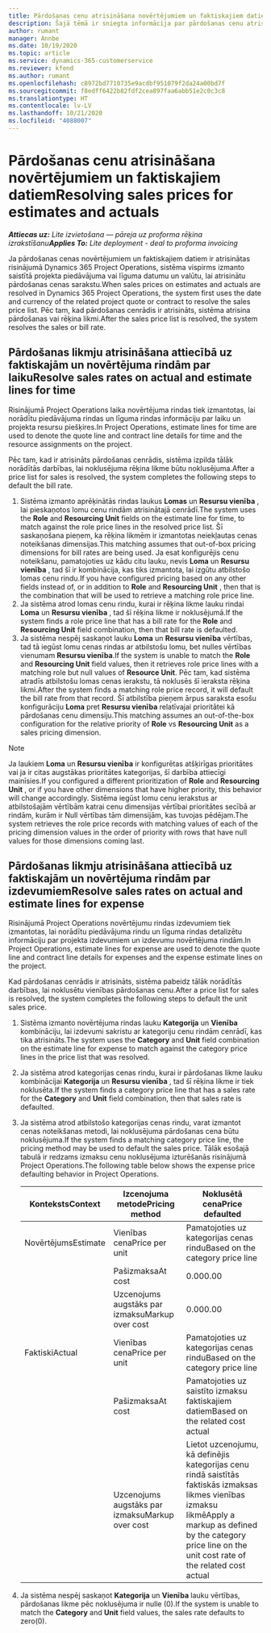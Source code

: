 ```yaml
---
title: Pārdošanas cenu atrisināšana novērtējumiem un faktiskajiem datiem
description: Šajā tēmā ir sniegta informācija par pārdošanas cenu atrisināšanu novērtējumos un faktiskajos datos.
author: rumant
manager: Annbe
ms.date: 10/19/2020
ms.topic: article
ms.service: dynamics-365-customerservice
ms.reviewer: kfend
ms.author: rumant
ms.openlocfilehash: c8972bd7710735e9acdbf951079f2da24a00bd7f
ms.sourcegitcommit: f8edff6422b82fdf2cea897faa6abb51e2c0c3c8
ms.translationtype: HT
ms.contentlocale: lv-LV
ms.lasthandoff: 10/21/2020
ms.locfileid: "4088007"
---
```

# <a name="resolving-sales-prices-for-estimates-and-actuals"></a><span data-ttu-id="993f5-103">Pārdošanas cenu atrisināšana novērtējumiem un faktiskajiem datiem</span><span class="sxs-lookup"><span data-stu-id="993f5-103">Resolving sales prices for estimates and actuals</span></span>

<span data-ttu-id="993f5-104">_**Attiecas uz:** Lite izvietošana — pāreja uz proforma rēķina izrakstīšanu_</span><span class="sxs-lookup"><span data-stu-id="993f5-104">_**Applies To:** Lite deployment - deal to proforma invoicing_</span></span>

<span data-ttu-id="993f5-105">Ja pārdošanas cenas novērtējumiem un faktiskajiem datiem ir atrisinātas risinājumā Dynamics 365 Project Operations, sistēma vispirms izmanto saistītā projekta piedāvājuma vai līguma datumu un valūtu, lai atrisinātu pārdošanas cenas sarakstu.</span><span class="sxs-lookup"><span data-stu-id="993f5-105">When sales prices on estimates and actuals are resolved in Dynamics 365 Project Operations, the system first uses the date and currency of the related project quote or contract to resolve the sales price list.</span></span> <span data-ttu-id="993f5-106">Pēc tam, kad pārdošanas cenrādis ir atrisināts, sistēma atrisina pārdošanas vai rēķina likmi.</span><span class="sxs-lookup"><span data-stu-id="993f5-106">After the sales price list is resolved, the system resolves the sales or bill rate.</span></span>

## <a name="resolve-sales-rates-on-actual-and-estimate-lines-for-time"></a><span data-ttu-id="993f5-107">Pārdošanas likmju atrisināšana attiecībā uz faktiskajām un novērtējuma rindām par laiku</span><span class="sxs-lookup"><span data-stu-id="993f5-107">Resolve sales rates on actual and estimate lines for time</span></span>

<span data-ttu-id="993f5-108">Risinājumā Project Operations laika novērtējuma rindas tiek izmantotas, lai norādītu piedāvājuma rindas un līguma rindas informāciju par laiku un projekta resursu piešķires.</span><span class="sxs-lookup"><span data-stu-id="993f5-108">In Project Operations, estimate lines for time are used to denote the quote line and contract line details for time and the resource assignments on the project.</span></span>

<span data-ttu-id="993f5-109">Pēc tam, kad ir atrisināts pārdošanas cenrādis, sistēma izpilda tālāk norādītās darbības, lai noklusējuma rēķina likme būtu noklusējuma.</span><span class="sxs-lookup"><span data-stu-id="993f5-109">After a price list for sales is resolved, the system completes the following steps to default the bill rate.</span></span>

1. <span data-ttu-id="993f5-110">Sistēma izmanto aprēķinātās rindas laukus **Lomas** un **Resursu vienība** , lai pieskaņotos lomu cenu rindām atrisinātajā cenrādī.</span><span class="sxs-lookup"><span data-stu-id="993f5-110">The system uses the **Role** and **Resourcing Unit** fields on the estimate line for time, to match against the role price lines in the resolved price list.</span></span> <span data-ttu-id="993f5-111">Šī saskaņošana pieņem, ka rēķina likmēm ir izmantotas neiekļautas cenas noteikšanas dimensijas.</span><span class="sxs-lookup"><span data-stu-id="993f5-111">This matching assumes that out-of-box pricing dimensions for bill rates are being used.</span></span> <span data-ttu-id="993f5-112">Ja esat konfigurējis cenu noteikšanu, pamatojoties uz kādu citu lauku, nevis **Loma** un **Resursu vienība** , tad šī ir kombinācija, kas tiks izmantota, lai izgūtu atbilstošo lomas cenu rindu.</span><span class="sxs-lookup"><span data-stu-id="993f5-112">If you have configured pricing based on any other fields instead of, or in addition to **Role** and **Resourcing Unit** , then that is the combination that will be used to retrieve a matching role price line.</span></span>
2. <span data-ttu-id="993f5-113">Ja sistēma atrod lomas cenu rindu, kurai ir rēķina likme lauku rindai **Loma** un **Resursu vienība** , tad šī rēķina likme ir noklusējumā.</span><span class="sxs-lookup"><span data-stu-id="993f5-113">If the system finds a role price line that has a bill rate for the **Role** and **Resourcing Unit** field combination, then that bill rate is defaulted.</span></span>
3. <span data-ttu-id="993f5-114">Ja sistēma nespēj saskaņot lauku **Loma** un **Resursu vienība** vērtības, tad tā iegūst lomu cenas rindas ar atbilstošu lomu, bet nulles vērtības vienumam **Resursu vienība**.</span><span class="sxs-lookup"><span data-stu-id="993f5-114">If the system is unable to match the **Role** and **Resourcing Unit** field values, then it retrieves role price lines with a matching role but null values of **Resource Unit**.</span></span> <span data-ttu-id="993f5-115">Pēc tam, kad sistēma atradīs atbilstošu lomas cenas ierakstu, tā noklusēs šī ieraksta rēķina likmi.</span><span class="sxs-lookup"><span data-stu-id="993f5-115">After the system finds a matching role price record, it will default the bill rate from that record.</span></span> <span data-ttu-id="993f5-116">Šī atbilstība pieņem ārpus saraksta esošu konfigurāciju **Loma** pret **Resursu vienība** relatīvajai prioritātei kā pārdošanas cenu dimensiju.</span><span class="sxs-lookup"><span data-stu-id="993f5-116">This matching assumes an out-of-the-box configuration for the relative priority of **Role** vs **Resourcing Unit** as a sales pricing dimension.</span></span>

> [!NOTE]
> <span data-ttu-id="993f5-117">Ja laukiem **Loma** un **Resursu vienība** ir konfigurētas atšķirīgas prioritātes vai ja ir citas augstākas prioritātes kategorijas, šī darbība attiecīgi mainīsies.</span><span class="sxs-lookup"><span data-stu-id="993f5-117">If you configured a different prioritization of **Role** and **Resourcing Unit** , or if you have other dimensions that have higher priority, this behavior will change accordingly.</span></span> <span data-ttu-id="993f5-118">Sistēma iegūst lomu cenu ierakstus ar atbilstošajām vērtībām katrai cenu dimensijas vērtībai prioritātes secībā ar rindām, kurām ir Null vērtības tām dimensijām, kas tuvojas pēdējam.</span><span class="sxs-lookup"><span data-stu-id="993f5-118">The system retrieves the role price records with matching values of each of the pricing dimension values in the order of priority with rows that have null values for those dimensions coming last.</span></span>

## <a name="resolve-sales-rates-on-actual-and-estimate-lines-for-expense"></a><span data-ttu-id="993f5-119">Pārdošanas likmju atrisināšana attiecībā uz faktiskajām un novērtējuma rindām par izdevumiem</span><span class="sxs-lookup"><span data-stu-id="993f5-119">Resolve sales rates on actual and estimate lines for expense</span></span>

<span data-ttu-id="993f5-120">Risinājumā Project Operations novērtējumu rindas izdevumiem tiek izmantotas, lai norādītu piedāvājuma rindu un līguma rindas detalizētu informāciju par projekta izdevumiem un izdevumu novērtējuma rindām.</span><span class="sxs-lookup"><span data-stu-id="993f5-120">In Project Operations, estimate lines for expense are used to denote the quote line and contract line details for expenses and the expense estimate lines on the project.</span></span>

<span data-ttu-id="993f5-121">Kad pārdošanas cenrādis ir atrisināts, sistēma pabeidz tālāk norādītās darbības, lai noklusētu vienības pārdošanas cenu.</span><span class="sxs-lookup"><span data-stu-id="993f5-121">After a price list for sales is resolved, the system completes the following steps to default the unit sales price.</span></span>

1. <span data-ttu-id="993f5-122">Sistēma izmanto novērtējuma rindas lauku **Kategorija** un **Vienība** kombināciju, lai izdevumi sakristu ar kategoriju cenu rindām cenrādī, kas tika atrisināts.</span><span class="sxs-lookup"><span data-stu-id="993f5-122">The system uses the **Category** and **Unit** field combination on the estimate line for expense to match against the category price lines in the price list that was resolved.</span></span>
2. <span data-ttu-id="993f5-123">Ja sistēma atrod kategorijas cenas rindu, kurai ir pārdošanas likme lauku kombinācijai **Kategorija** un **Resursu vienība** , tad šī rēķina likme ir tiek noklusēta.</span><span class="sxs-lookup"><span data-stu-id="993f5-123">If the system finds a category price line that has a sales rate for the **Category** and **Unit** field combination, then that sales rate is defaulted.</span></span>
3. <span data-ttu-id="993f5-124">Ja sistēma atrod atbilstošo kategorijas cenas rindu, varat izmantot cenas noteikšanas metodi, lai noklusējuma pārdošanas cena būtu noklusējuma.</span><span class="sxs-lookup"><span data-stu-id="993f5-124">If the system finds a matching category price line, the pricing method may be used to default the sales price.</span></span> <span data-ttu-id="993f5-125">Tālāk esošajā tabulā ir redzams izmaksu cenu noklusējuma izturēšanās risinājumā Project Operations.</span><span class="sxs-lookup"><span data-stu-id="993f5-125">The following table below shows the expense price defaulting behavior in Project Operations.</span></span>

    | <span data-ttu-id="993f5-126">Konteksts</span><span class="sxs-lookup"><span data-stu-id="993f5-126">Context</span></span> | <span data-ttu-id="993f5-127">Izcenojuma metode</span><span class="sxs-lookup"><span data-stu-id="993f5-127">Pricing method</span></span> | <span data-ttu-id="993f5-128">Noklusētā cena</span><span class="sxs-lookup"><span data-stu-id="993f5-128">Price defaulted</span></span> |
    | --- | --- | --- |
    | <span data-ttu-id="993f5-129">Novērtējums</span><span class="sxs-lookup"><span data-stu-id="993f5-129">Estimate</span></span> | <span data-ttu-id="993f5-130">Vienības cena</span><span class="sxs-lookup"><span data-stu-id="993f5-130">Price per unit</span></span> | <span data-ttu-id="993f5-131">Pamatojoties uz kategorijas cenas rindu</span><span class="sxs-lookup"><span data-stu-id="993f5-131">Based on the category price line</span></span> |
    | &nbsp; | <span data-ttu-id="993f5-132">Pašizmaksa</span><span class="sxs-lookup"><span data-stu-id="993f5-132">At cost</span></span> | <span data-ttu-id="993f5-133">0.00</span><span class="sxs-lookup"><span data-stu-id="993f5-133">0.00</span></span> |
    | &nbsp; | <span data-ttu-id="993f5-134">Uzcenojums augstāks par izmaksu</span><span class="sxs-lookup"><span data-stu-id="993f5-134">Markup over cost</span></span> | <span data-ttu-id="993f5-135">0.00</span><span class="sxs-lookup"><span data-stu-id="993f5-135">0.00</span></span> |
    | <span data-ttu-id="993f5-136">Faktiski</span><span class="sxs-lookup"><span data-stu-id="993f5-136">Actual</span></span> | <span data-ttu-id="993f5-137">Vienības cena</span><span class="sxs-lookup"><span data-stu-id="993f5-137">Price per unit</span></span> | <span data-ttu-id="993f5-138">Pamatojoties uz kategorijas cenas rindu</span><span class="sxs-lookup"><span data-stu-id="993f5-138">Based on the category price line</span></span> |
    | &nbsp; | <span data-ttu-id="993f5-139">Pašizmaksa</span><span class="sxs-lookup"><span data-stu-id="993f5-139">At cost</span></span> | <span data-ttu-id="993f5-140">Pamatojoties uz saistīto izmaksu faktiskajiem datiem</span><span class="sxs-lookup"><span data-stu-id="993f5-140">Based on the related cost actual</span></span> |
    | &nbsp; | <span data-ttu-id="993f5-141">Uzcenojums augstāks par izmaksu</span><span class="sxs-lookup"><span data-stu-id="993f5-141">Markup over cost</span></span> | <span data-ttu-id="993f5-142">Lietot uzcenojumu, kā definējis kategorijas cenu rindā saistītās faktiskās izmaksas likmes vienības izmaksu likmē</span><span class="sxs-lookup"><span data-stu-id="993f5-142">Apply a markup as defined by the category price line on the unit cost rate of the related cost actual</span></span> |

4. <span data-ttu-id="993f5-143">Ja sistēma nespēj saskaņot **Kategorija** un **Vienība** lauku vērtības, pārdošanas likme pēc noklusējuma ir nulle (0).</span><span class="sxs-lookup"><span data-stu-id="993f5-143">If the system is unable to match the **Category** and **Unit** field values, the sales rate defaults to zero(0).</span></span>
